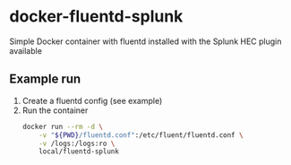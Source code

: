 # docker-fluentd-splunk
Simple Docker container with fluentd installed with the Splunk HEC plugin available

## Example run
1. Create a fluentd config (see example)
2. Run the container
    ```bash
    docker run --rm -d \
        -v "${PWD}/fluentd.conf":/etc/fluent/fluentd.conf \
        -v /logs:/logs:ro \
        local/fluentd-splunk
    ```
